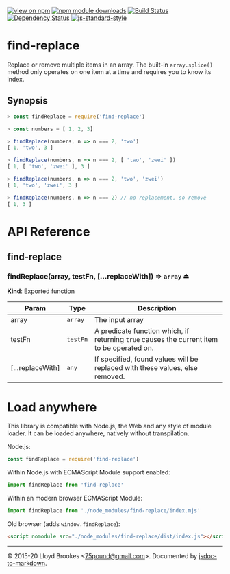 [![view on npm](http://img.shields.io/npm/v/find-replace.svg)](https://www.npmjs.org/package/find-replace)
[![npm module downloads](http://img.shields.io/npm/dt/find-replace.svg)](https://www.npmjs.org/package/find-replace)
[![Build Status](https://travis-ci.org/75lb/find-replace.svg?branch=master)](https://travis-ci.org/75lb/find-replace)
[![Dependency Status](https://badgen.net/david/dep/75lb/find-replace)](https://david-dm.org/75lb/find-replace)
[![js-standard-style](https://img.shields.io/badge/code%20style-standard-brightgreen.svg)](https://github.com/feross/standard)

# find-replace

Replace or remove multiple items in an array. The built-in `array.splice()` method only operates on one item at a time and requires you to know its index.

## Synopsis

```js
> const findReplace = require('find-replace')

> const numbers = [ 1, 2, 3]

> findReplace(numbers, n => n === 2, 'two')
[ 1, 'two', 3 ]

> findReplace(numbers, n => n === 2, [ 'two', 'zwei' ])
[ 1, [ 'two', 'zwei' ], 3 ]

> findReplace(numbers, n => n === 2, 'two', 'zwei')
[ 1, 'two', 'zwei', 3 ]

> findReplace(numbers, n => n === 2) // no replacement, so remove
[ 1, 3 ]
```

# API Reference

<a name="module_find-replace"></a>

## find-replace
<a name="exp_module_find-replace--findReplace"></a>

### findReplace(array, testFn, [...replaceWith]) ⇒ <code>array</code> ⏏
**Kind**: Exported function  

| Param | Type | Description |
| --- | --- | --- |
| array | <code>array</code> | The input array |
| testFn | <code>testFn</code> | A predicate function which, if returning `true` causes the current item to be operated on. |
| [...replaceWith] | <code>any</code> | If specified, found values will be replaced with these values, else removed. |


# Load anywhere

This library is compatible with Node.js, the Web and any style of module loader. It can be loaded anywhere, natively without transpilation.

Node.js:

```js
const findReplace = require('find-replace')
```

Within Node.js with ECMAScript Module support enabled:

```js
import findReplace from 'find-replace'
```

Within an modern browser ECMAScript Module:

```js
import findReplace from './node_modules/find-replace/index.mjs'
```

Old browser (adds `window.findReplace`):

```html
<script nomodule src="./node_modules/find-replace/dist/index.js"></script>
```

* * *

&copy; 2015-20 Lloyd Brookes \<75pound@gmail.com\>. Documented by [jsdoc-to-markdown](https://github.com/jsdoc2md/jsdoc-to-markdown).
